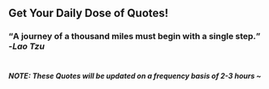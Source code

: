 ## Get Your Daily Dose of Quotes!
### <q>A journey of a thousand miles must begin with a single step.</q> -<em>Lao Tzu</em> <br><br>
##### NOTE: These Quotes will be updated on a frequency basis of 2-3 hours ~
